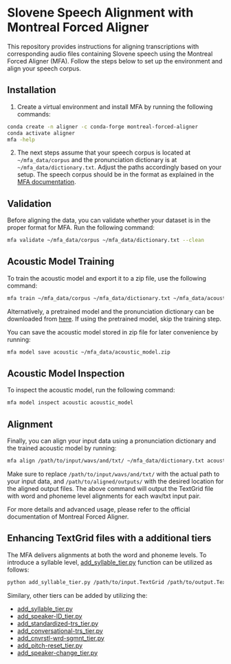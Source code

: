 # Slovene Speech Alignment with Montreal Forced Aligner

This repository provides instructions for aligning transcriptions with corresponding audio files containing Slovene speech using the Montreal Forced Aligner (MFA). Follow the steps below to set up the environment and align your speech corpus.

## Installation

1. Create a virtual environment and install MFA by running the following commands:

```bash
conda create -n aligner -c conda-forge montreal-forced-aligner
conda activate aligner
mfa -help
```

2. The next steps assume that your speech corpus is located at `~/mfa_data/corpus` and the pronunciation dictionary is at `~/mfa_data/dictionary.txt`. Adjust the paths accordingly based on your setup. The speech corpus should be in the format as explained in the [MFA documentation](https://montreal-forced-aligner.readthedocs.io/en/latest/user_guide/dictionary.html).

## Validation

Before aligning the data, you can validate whether your dataset is in the proper format for MFA. Run the following command:

```bash
mfa validate ~/mfa_data/corpus ~/mfa_data/dictionary.txt --clean
```

## Acoustic Model Training

To train the acoustic model and export it to a zip file, use the following command:

```bash
mfa train ~/mfa_data/corpus ~/mfa_data/dictionary.txt ~/mfa_data/acoustic_model.zip
```

Alternatively, a pretrained model and the pronunciation dictionary can be downloaded from [here](https://unilj-my.sharepoint.com/:f:/g/personal/janezkrfe_fe1_uni-lj_si/EpYgD7Y3PrlFgtIwSH7nkJoByWgpE2beKOpoP4R_NnkobQ?e=JcTKVM). If using the pretrained model, skip the training step.

You can save the acoustic model stored in zip file for later convenience by running:

```bash
mfa model save acoustic ~/mfa_data/acoustic_model.zip
```

## Acoustic Model Inspection

To inspect the acoustic model, run the following command:

```bash
mfa model inspect acoustic acoustic_model
```

## Alignment

Finally, you can align your input data using a pronunciation dictionary and the trained acoustic model by running:

```bash
mfa align /path/to/input/wavs/and/txt/ ~/mfa_data/dictionary.txt acoustic_model /path/to/aligned/outputs/
```

Make sure to replace `/path/to/input/wavs/and/txt/` with the actual path to your input data, and `/path/to/aligned/outputs/` with the desired location for the aligned output files. The above command will output the TextGrid file with word and phoneme level alignments for each wav/txt input pair.

For more details and advanced usage, please refer to the official documentation of Montreal Forced Aligner.

## Enhancing TextGrid files with a additional tiers

The MFA delivers alignments at both the word and phoneme levels. To introduce a syllable level, [add_syllable_tier.py](additional_tiers/add_syllable_tier.py) function can be utilized as follows:
```bash
python add_syllable_tier.py /path/to/input.TextGrid /path/to/output.TextGrid
```

Similary, other tiers can be added by utilizing the:
* [add_syllable_tier.py](additional_tiers/add_syllable_tier.py)
* [add_speaker-ID_tier.py](additional_tiers/add_speaker-ID_tier.py)
* [add_standardized-trs_tier.py](additional_tiers/add_standardized-trs_tier.py)
* [add_conversational-trs_tier.py](additional_tiers/add_conversational-trs_tier.py)
* [add_cnvrstl-wrd-sgmnt_tier.py](additional_tiers/add_cnvrstl-wrd-sgmnt_tier.py)
* [add_pitch-reset_tier.py](additional_tiers/add_pitch-reset_tier.py)
* [add_speaker-change_tier.py](additional_tiers/add_speaker-change_tier.py)
